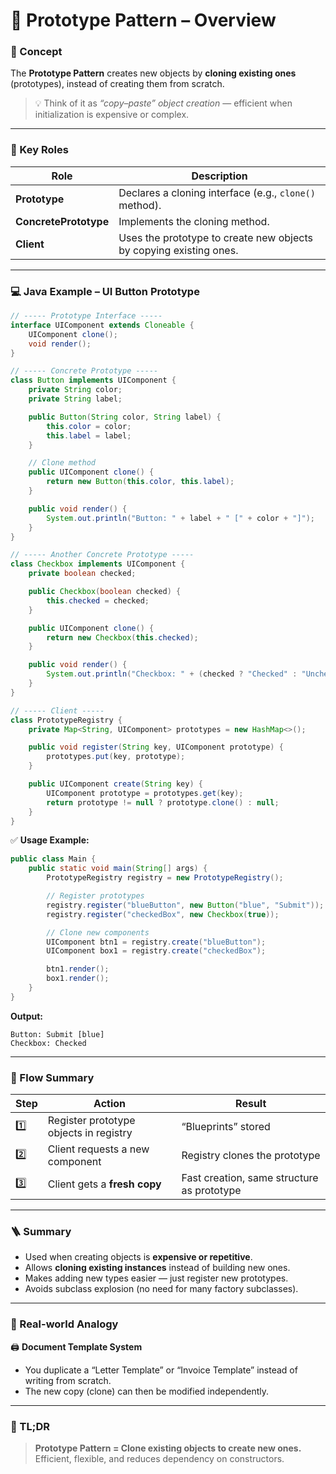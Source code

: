 # 🧬 Prototype Pattern – Overview

### 🧠 Concept

The **Prototype Pattern** creates new objects by **cloning existing ones** (prototypes),
instead of creating them from scratch.

> 💡 Think of it as *“copy–paste” object creation* — efficient when initialization is expensive or complex.

---

### 🧱 Key Roles

| Role                  | Description                                                        |
| --------------------- | ------------------------------------------------------------------ |
| **Prototype**         | Declares a cloning interface (e.g., `clone()` method).             |
| **ConcretePrototype** | Implements the cloning method.                                     |
| **Client**            | Uses the prototype to create new objects by copying existing ones. |

---

### 💻 Java Example – UI Button Prototype

```java
// ----- Prototype Interface -----
interface UIComponent extends Cloneable {
    UIComponent clone();
    void render();
}

// ----- Concrete Prototype -----
class Button implements UIComponent {
    private String color;
    private String label;

    public Button(String color, String label) {
        this.color = color;
        this.label = label;
    }

    // Clone method
    public UIComponent clone() {
        return new Button(this.color, this.label);
    }

    public void render() {
        System.out.println("Button: " + label + " [" + color + "]");
    }
}

// ----- Another Concrete Prototype -----
class Checkbox implements UIComponent {
    private boolean checked;

    public Checkbox(boolean checked) {
        this.checked = checked;
    }

    public UIComponent clone() {
        return new Checkbox(this.checked);
    }

    public void render() {
        System.out.println("Checkbox: " + (checked ? "Checked" : "Unchecked"));
    }
}

// ----- Client -----
class PrototypeRegistry {
    private Map<String, UIComponent> prototypes = new HashMap<>();

    public void register(String key, UIComponent prototype) {
        prototypes.put(key, prototype);
    }

    public UIComponent create(String key) {
        UIComponent prototype = prototypes.get(key);
        return prototype != null ? prototype.clone() : null;
    }
}
```

✅ **Usage Example:**

```java
public class Main {
    public static void main(String[] args) {
        PrototypeRegistry registry = new PrototypeRegistry();

        // Register prototypes
        registry.register("blueButton", new Button("blue", "Submit"));
        registry.register("checkedBox", new Checkbox(true));

        // Clone new components
        UIComponent btn1 = registry.create("blueButton");
        UIComponent box1 = registry.create("checkedBox");

        btn1.render();
        box1.render();
    }
}
```

**Output:**

```
Button: Submit [blue]
Checkbox: Checked
```

---

### 🧠 Flow Summary

| Step | Action                                 | Result                                     |
| ---- | -------------------------------------- | ------------------------------------------ |
| 1️⃣  | Register prototype objects in registry | “Blueprints” stored                        |
| 2️⃣  | Client requests a new component        | Registry clones the prototype              |
| 3️⃣  | Client gets a **fresh copy**           | Fast creation, same structure as prototype |

---

### 🪜 Summary

* Used when creating objects is **expensive or repetitive**.
* Allows **cloning existing instances** instead of building new ones.
* Makes adding new types easier — just register new prototypes.
* Avoids subclass explosion (no need for many factory subclasses).

---

### 🧾 Real-world Analogy

🖨️ **Document Template System**

* You duplicate a “Letter Template” or “Invoice Template”
  instead of writing from scratch.
* The new copy (clone) can then be modified independently.

---

### 🧭 TL;DR

> **Prototype Pattern = Clone existing objects to create new ones.**
> Efficient, flexible, and reduces dependency on constructors.